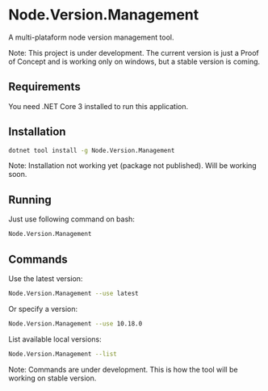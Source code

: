 # Node.Version.Management

A multi-plataform node version management tool.

Note: This project is under development. The current version is just a Proof of Concept and is working only on windows, but a stable version is coming.

## Requirements

You need .NET Core 3 installed to run this application.

## Installation

```bash
dotnet tool install -g Node.Version.Management
```

Note: Installation not working yet (package not published). Will be working soon.

## Running

Just use following command on bash:

```bash
Node.Version.Management
```

## Commands

Use the latest version:

```bash
Node.Version.Management --use latest
```

Or specify a version:

```bash
Node.Version.Management --use 10.18.0
```

List available local versions:

```bash
Node.Version.Management --list
```



Note: Commands are under development. This is how the tool will be working on stable version.